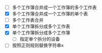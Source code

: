 - [ ] 多个工作簿合并成一个工作簿的多个工作表
- [x] 多个工作簿合并成一个工作簿的单个表
- [ ] 多个工作表合并
- [x] 单个工作簿拆分成多个工作表
- [x] 单个工作簿拆分成多个工作簿
    - [ ] 指定单个拆分的设备
- [ ] 按照正则规则替换字符串x